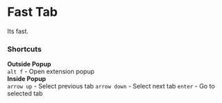 # Fast Tab
Its fast.

### Shortcuts
**Outside Popup**  
`alt f` - Open extension popup  
**Inside Popup**  
`arrow up` - Select previous tab
`arrow down` - Select next tab
`enter` - Go to selected tab
